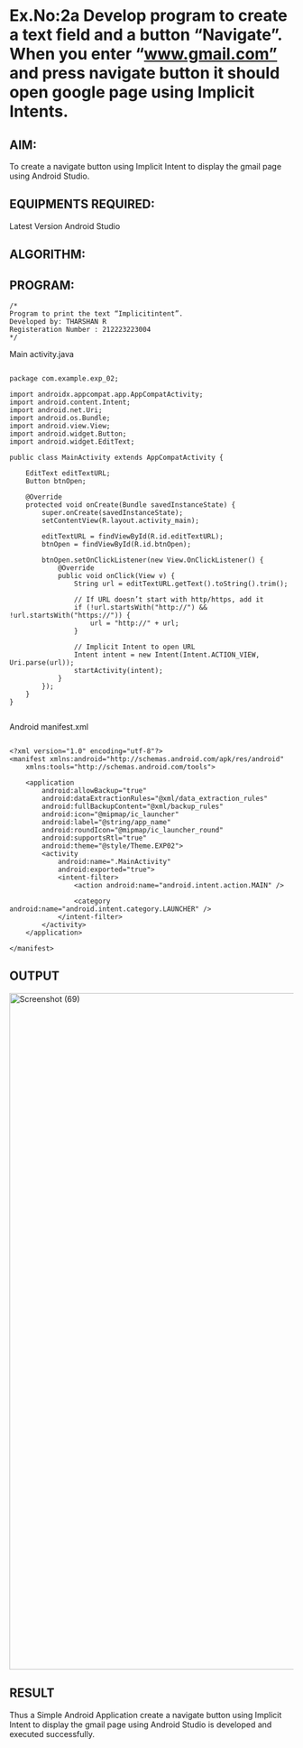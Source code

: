 # Ex.No:2a Develop program to create a text field and a button “Navigate”. When you enter “www.gmail.com” and press navigate button it should open google page using Implicit Intents.


## AIM:

To create a navigate button using Implicit Intent to display the gmail page using Android Studio.

## EQUIPMENTS REQUIRED:

Latest Version Android Studio

## ALGORITHM:



## PROGRAM:
```
/*
Program to print the text “Implicitintent”.
Developed by: THARSHAN R
Registeration Number : 212223223004
*/
```


Main activity.java

```

package com.example.exp_02;

import androidx.appcompat.app.AppCompatActivity;
import android.content.Intent;
import android.net.Uri;
import android.os.Bundle;
import android.view.View;
import android.widget.Button;
import android.widget.EditText;

public class MainActivity extends AppCompatActivity {

    EditText editTextURL;
    Button btnOpen;

    @Override
    protected void onCreate(Bundle savedInstanceState) {
        super.onCreate(savedInstanceState);
        setContentView(R.layout.activity_main);

        editTextURL = findViewById(R.id.editTextURL);
        btnOpen = findViewById(R.id.btnOpen);

        btnOpen.setOnClickListener(new View.OnClickListener() {
            @Override
            public void onClick(View v) {
                String url = editTextURL.getText().toString().trim();

                // If URL doesn’t start with http/https, add it
                if (!url.startsWith("http://") && !url.startsWith("https://")) {
                    url = "http://" + url;
                }

                // Implicit Intent to open URL
                Intent intent = new Intent(Intent.ACTION_VIEW, Uri.parse(url));
                startActivity(intent);
            }
        });
    }
}


```
Android manifest.xml
```

<?xml version="1.0" encoding="utf-8"?>
<manifest xmlns:android="http://schemas.android.com/apk/res/android"
    xmlns:tools="http://schemas.android.com/tools">

    <application
        android:allowBackup="true"
        android:dataExtractionRules="@xml/data_extraction_rules"
        android:fullBackupContent="@xml/backup_rules"
        android:icon="@mipmap/ic_launcher"
        android:label="@string/app_name"
        android:roundIcon="@mipmap/ic_launcher_round"
        android:supportsRtl="true"
        android:theme="@style/Theme.EXP02">
        <activity
            android:name=".MainActivity"
            android:exported="true">
            <intent-filter>
                <action android:name="android.intent.action.MAIN" />

                <category android:name="android.intent.category.LAUNCHER" />
            </intent-filter>
        </activity>
    </application>

</manifest>

```


## OUTPUT
<img width="1920" height="1200" alt="Screenshot (69)" src="https://github.com/user-attachments/assets/3f964b2a-cb3a-4913-93b4-7d1f1aabec28" />





## RESULT
Thus a Simple Android Application create a navigate button using Implicit Intent to display the gmail page using Android Studio is developed and executed successfully.


